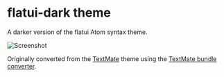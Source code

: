 # flatui-dark theme

A darker version of the flatui Atom syntax theme.

![Screenshot](https://raw.github.com/jpinnix/flatui-dark/master/screenshot.png)

Originally converted from the [TextMate](https://github.com/JacksonGariety/Toy-Chest-Theme)
theme using the [TextMate bundle converter](http://atom.io/docs/latest/converting-a-text-mate-theme).
